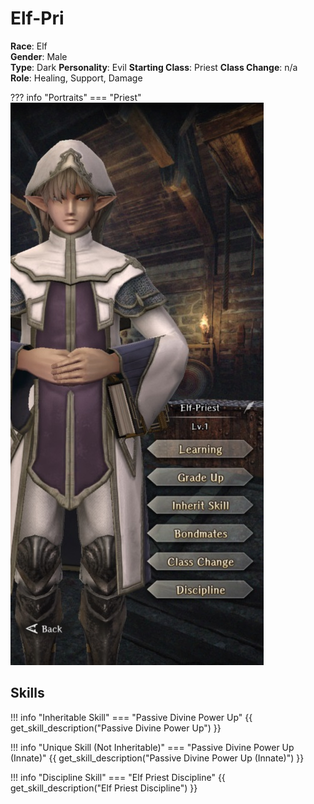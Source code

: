 # Elf-Pri

**Race**: Elf  
**Gender**: Male  
**Type**: Dark
**Personality**: Evil
**Starting Class**: Priest
**Class Change**: n/a  
**Role**: Healing, Support, Damage

??? info "Portraits"
    === "Priest"
        ![](../img/elf-pri-priest.jpg)

## Skills

!!! info "Inheritable Skill"
    === "Passive Divine Power Up"
        {{ get_skill_description("Passive Divine Power Up") }}

!!! info "Unique Skill (Not Inheritable)"
    === "Passive Divine Power Up (Innate)"
        {{ get_skill_description("Passive Divine Power Up (Innate)") }}
        
!!! info "Discipline Skill"
    === "Elf Priest Discipline"
        {{ get_skill_description("Elf  Priest Discipline") }}
